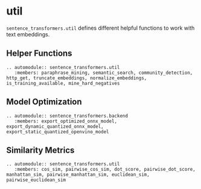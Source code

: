 # util

`sentence_transformers.util` defines different helpful functions to work with text embeddings.

## Helper Functions

```{eval-rst}
.. automodule:: sentence_transformers.util
   :members: paraphrase_mining, semantic_search, community_detection, http_get, truncate_embeddings, normalize_embeddings, is_training_available, mine_hard_negatives
```

## Model Optimization

```{eval-rst}
.. automodule:: sentence_transformers.backend
   :members: export_optimized_onnx_model, export_dynamic_quantized_onnx_model, export_static_quantized_openvino_model
```

## Similarity Metrics

```{eval-rst}
.. automodule:: sentence_transformers.util
   :members: cos_sim, pairwise_cos_sim, dot_score, pairwise_dot_score, manhattan_sim, pairwise_manhattan_sim, euclidean_sim, pairwise_euclidean_sim
```
